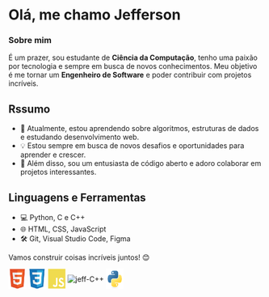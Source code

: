 # Olá, me chamo **Jefferson**

### Sobre mim

É um prazer, sou estudante de **Ciência da Computação**, tenho uma paixão por tecnologia e sempre em busca de novos conhecimentos. Meu objetivo é me tornar um **Engenheiro de Software** e poder contribuir com projetos incríveis.

## Rssumo 
- 🌱 Atualmente, estou aprendendo sobre algoritmos, estruturas de dados e estudando desenvolvimento web.
- 💡 Estou sempre em busca de novos desafios e oportunidades para aprender e crescer.
- 🚀 Além disso, sou um entusiasta de código aberto e adoro colaborar em projetos interessantes.

## Linguagens e Ferramentas
- 💻 Python, C e C++
- 🌐 HTML, CSS, JavaScript
- 🛠️ Git, Visual Studio Code, Figma

Vamos construir coisas incríveis juntos! 😊

<div style="display: inline_block">
  <img align="center" alt="jeff-HTML" height="40" width="35" src="https://raw.githubusercontent.com/devicons/devicon/master/icons/html5/html5-original.svg">  
  <img align="center" alt="jeff-CSS" height="40" width="35" src="https://raw.githubusercontent.com/devicons/devicon/master/icons/css3/css3-original.svg">
  <img align="center" alt="jeff-Js" height="40" width="35" src="https://raw.githubusercontent.com/devicons/devicon/master/icons/javascript/javascript-plain.svg">
  <img align="center" alt="jeff-C++" height="40" width="35" src="https://cdn.jsdelivr.net/gh/devicons/devicon@latest/icons/cplusplus/cplusplus-original.svg" />
  <img align="center" alt="jeff-Python" height="40" width="35" src="https://raw.githubusercontent.com/devicons/devicon/master/icons/python/python-original.svg">
</div>

##
  
 <!-- colocar as minhas redes depois

  <a href="https://www.instagram.com/jefferson_alves70" target="_blank"><img src="https://img.shields.io/badge/-Instagram-%23E4405F?style=for-the-badge&logo=instagram&logoColor=white" target="_blank"></a>
  <a href = "      "><img src="https://img.shields.io/badge/-Gmail-%23333?style=for-the-badge&logo=gmail&logoColor=white" target="_blank"></a>
  <a href="        " target="_blank"><img src="https://img.shields.io/badge/-LinkedIn-%230077B5?style=for-the-badge&logo=linkedin&logoColor=white" target="_blank"></a> 
</div>

